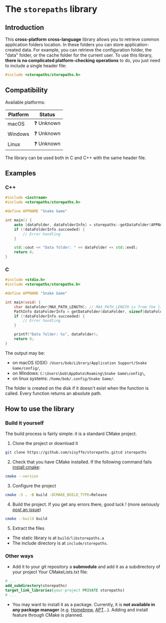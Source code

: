# The `storepaths` library

## Introduction

This **cross-platform** **cross-language** library allows you to retrieve common application folders location.
In these folders you can store application-created data.
For example, you can retrieve the configuration folder, the "data" folder, or the cache folder for the current user.
To use this library, **there is no complicated platform-checking operations** to do, you just need to include a single header file:
```c++
#include <storepaths/storepaths.h>
```

## Compatibility

Available platforms:

| Platform | Status    |  
|----------|-----------|  
| macOS    | ❓ Unknown |  
| Windows  | ❓ Unknown |  
| Linux    | ❓ Unknown |

The library can be used both in C and C++ with the same header file.

## Examples
### C++

```c++
#include <iostream>
#include <storepaths/storepaths.h>

#define APPNAME "Snake Game"

int main() {
    auto [dataFolder, dataFolderInfo] = storepaths::getDataFolder(APPNAME);
    if (!dataFolderInfo.succeeded) {
        // Error handling
    }

    std::cout << "Data folder: " << dataFolder << std::endl;
    return 0;
}
```

### C

```c++
#include <stdio.h>
#include <storepaths/storepaths.h>

#define APPNAME "Snake Game"

int main(void) {
    char dataFolder[MAX_PATH_LENGTH]; // MAX_PATH_LENGTH is from the library
    PathInfo dataFolderInfo = getDataFolder(dataFolder, sizeof(dataFolder), APPNAME);
    if (!dataFolderInfo.succeeded) {
        // Error handling
    }

    printf("Data folder: %s", dataFolder);
    return 0;
}
```

The output may be:
- on macOS (OSX): `/Users/bob/Library/Application Support/Snake Game/config/`,
- on Windows: `C:\Users\bob\AppData\Roaming\Snake Game\config\`,
- on linux systems: `/home/bob/.config/Snake Game/`.

The folder is created on the disk if it doesn't exist when the function is called.
Every function returns an absolute path.

## How to use the library
### Build it yourself

The build process is fairly simple: it is a standard CMake project.
1. Clone the project or download it
```sh
git clone https://github.com/sisyffe/storepaths.gitcd storepaths
```  
2. Check that you have CMake installed. If the following command fails [install cmake](https://cmake.org/download/):
```sh
cmake --version
```
3. Configure the project
```sh
cmake -S . -B build -DCMAKE_BUILD_TYPE=Release
```
4. Build the project. If you get any errors there, good luck ! (more seriously [post an issue](https://docs.github.com/en/issues/tracking-your-work-with-issues/creating-an-issue))
```sh
cmake --build build
```
5. Extract the files
- The static library is at `build/libstorepaths.a`
- The include directory is at `include/storepaths`.

### Other ways
- Add it to your git repository a **submodule** and add it as a subdirectory of your project
  Your CMakeLists.txt file:
```cmake
# ...
add_subdirectory(storepaths)
target_link_libraries(your-project PRIVATE storepaths)
# ...
```
- You may want to install it as a package. Currently, it is **not available in any package manager** (e.g. [Homebrew](https://brew.sh/), [APT](https://en.wikipedia.org/wiki/APT_(software))...). Adding and install feature through CMake is planned.
